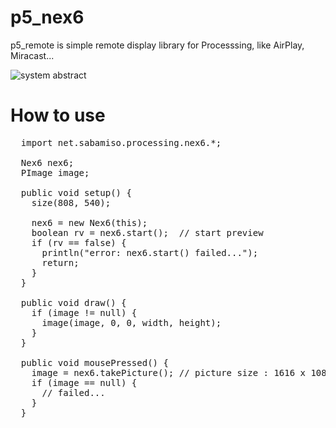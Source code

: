 p5_nex6
=========

p5_remote is simple remote display library for Processsing, like AirPlay, Miracast... 

![system abstract](fig01.png)

How to use
=========
<pre>
  import net.sabamiso.processing.nex6.*;
  
  Nex6 nex6;
  PImage image;
  
  public void setup() {
    size(808, 540);
  
    nex6 = new Nex6(this);
    boolean rv = nex6.start();  // start preview
    if (rv == false) {
      println("error: nex6.start() failed...");
      return;
    }
  }
  
  public void draw() {
    if (image != null) {
      image(image, 0, 0, width, height);
    }
  }
  
  public void mousePressed() {
    image = nex6.takePicture(); // picture size : 1616 x 1080
    if (image == null) {
      // failed...
    }
  }
</pre>
